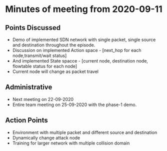 # Minutes of meeting from 2020-09-11
## Points Discussed
- Demo of implemented SDN network with single packet, single source and destination throughout the episode.
- Discussion on implemented Action space - [next_hop for each node,transmit/wait status]
- And implemented State spacce - [current node, destination node, flowtable status for each node]
- Current node will change as packet travel

## Administrative
- Next meeting on 22-09-2020
- Entire team meeting on 25-09-2020 with the phase-1 demo.

## Action Points
- Environment with multiple packet and different source and destination
- Dynamically change attack node
- Training for larger network with multiple collision domain